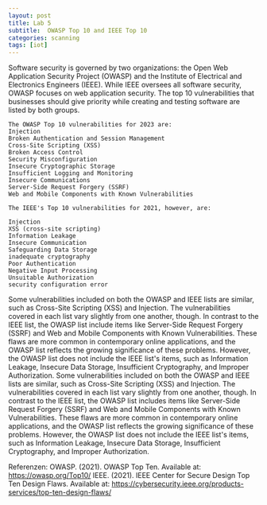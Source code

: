 ```yaml
---
layout: post
title: Lab 5
subtitle:  OWASP Top 10 and IEEE Top 10
categories: scanning
tags: [iot]
---
```


Software security is governed by two organizations: the Open Web Application Security Project (OWASP) and the Institute of Electrical and Electronics Engineers (IEEE). While IEEE oversees all software security, OWASP focuses on web application security. The top 10 vulnerabilities that businesses should give priority while creating and testing software are listed by both groups.
```
The OWASP Top 10 vulnerabilities for 2023 are:
Injection
Broken Authentication and Session Management
Cross-Site Scripting (XSS)
Broken Access Control
Security Misconfiguration
Insecure Cryptographic Storage
Insufficient Logging and Monitoring
Insecure Communications
Server-Side Request Forgery (SSRF)
Web and Mobile Components with Known Vulnerabilities
```
```
The IEEE's Top 10 vulnerabilities for 2021, however, are:

Injection
XSS (cross-site scripting)
Information Leakage 
Insecure Communication
Safeguarding Data Storage
inadequate cryptography
Poor Authentication
Negative Input Processing
Unsuitable Authorization
security configuration error
```
Some vulnerabilities included on both the OWASP and IEEE lists are similar, such as Cross-Site Scripting (XSS) and Injection. The vulnerabilities covered in each list vary slightly from one another, though.
In contrast to the IEEE list, the OWASP list include items like Server-Side Request Forgery (SSRF) and Web and Mobile Components with Known Vulnerabilities. These flaws are more common in contemporary online applications, and the OWASP list reflects the growing significance of these problems. However, the OWASP list does not include the IEEE list's items, such as Information Leakage, Insecure Data Storage, Insufficient Cryptography, and Improper Authorization.
Some vulnerabilities included on both the OWASP and IEEE lists are similar, such as Cross-Site Scripting (XSS) and Injection. The vulnerabilities covered in each list vary slightly from one another, though.
In contrast to the IEEE list, the OWASP list includes items like Server-Side Request Forgery (SSRF) and Web and Mobile Components with Known Vulnerabilities. These flaws are more common in contemporary online applications, and the OWASP list reflects the growing significance of these problems. However, the OWASP list does not include the IEEE list's items, such as Information Leakage, Insecure Data Storage, Insufficient Cryptography, and Improper Authorization.

Referenzen:
OWASP. (2021). OWASP Top Ten. Available at: https://owasp.org/Top10/ IEEE. (2021). IEEE Center for Secure Design Top Ten Design Flaws. Available at: https://cybersecurity.ieee.org/products-services/top-ten-design-flaws/
